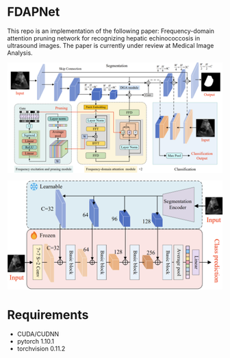 # FDAPNet
This repo is an implementation of the following paper: Frequency-domain attention pruning network for recognizing hepatic echinococcosis in ultrasound images. The paper is currently under review at Medical Image Analysis.

<p align="center">
  <img src="model/figs/segment_model.png" width="800"/>
</p>

<p align="center">
  <img src="model/figs/classify_model.png" width="600"/>
</p>

# Requirements
+ CUDA/CUDNN
+ pytorch 1.10.1
+ torchvision 0.11.2
